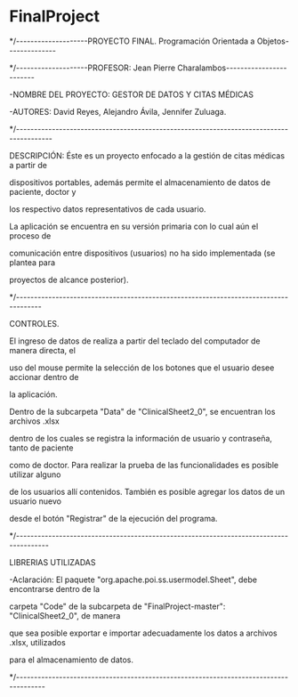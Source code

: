 # FinalProject

*/--------------------PROYECTO FINAL. Programación Orientada a Objetos--------------
		     

 */--------------------PROFESOR: Jean Pierre Charalambos------------------------

-NOMBRE DEL PROYECTO: GESTOR DE DATOS Y CITAS MÉDICAS

-AUTORES: David Reyes, Alejandro Ávila, Jennifer Zuluaga.

*/----------------------------------------------------------------------------------------

DESCRIPCIÓN: Éste es un proyecto enfocado a la gestión de citas médicas a partir de 

dispositivos portables, además permite el almacenamiento de datos de paciente, doctor y 

los respectivo datos representativos de cada usuario.

La aplicación se encuentra en su versión primaria con lo cual aún el proceso de 

comunicación entre dispositivos (usuarios) no ha sido implementada (se plantea para 

proyectos de alcance posterior).

*/-------------------------------------------------------------------------------------

CONTROLES.

El ingreso de datos de realiza a partir del teclado del computador de manera directa, el 

uso del mouse permite la selección de los botones que el usuario desee accionar dentro de 

la aplicación.

Dentro de la subcarpeta "Data" de "ClinicalSheet2_0", se encuentran los archivos .xlsx 

dentro de los cuales se registra la información de usuario y contraseña, tanto de paciente 

como de doctor. Para realizar la prueba de las funcionalidades es posible utilizar alguno 

de los usuarios allí contenidos.  También es posible agregar los datos de un usuario nuevo 

desde el botón "Registrar" de la ejecución del programa.

*/---------------------------------------------------------------------------------------

LIBRERIAS UTILIZADAS


-Aclaración: El paquete "org.apache.poi.ss.usermodel.Sheet", debe encontrarse dentro de la 

carpeta "Code" de la subcarpeta de "FinalProject-master": "ClinicalSheet2_0", de manera 

que sea posible exportar e importar adecuadamente los datos a archivos .xlsx, utilizados 

para el almacenamiento de datos.

*/-------------------------------------------------------------------------------------- 
